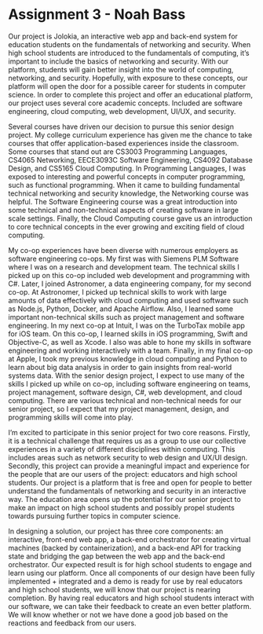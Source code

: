 # Assignment 3 - Noah Bass

Our project is Jolokia, an interactive web app and back-end system for education students on the fundamentals of networking and security. When high school students are introduced to the fundamentals of computing, it’s important to include the basics of networking and security. With our platform, students will gain better insight into the world of computing, networking, and security. Hopefully, with exposure to these concepts, our platform will open the door for a possible career for students in computer science. In order to complete this project and offer an educational platform, our project uses several core academic concepts. Included are software engineering, cloud computing, web development, UI/UX, and security.

Several courses have driven our decision to pursue this senior design project. My college curriculum experience has given me the chance to take courses that offer application-based experiences inside the classroom. Some courses that stand out are CS3003 Programming Languages, CS4065 Networking, EECE3093C Software Engineering, CS4092 Database Design, and CS5165 Cloud Computing. In Programming Languages, I was exposed to interesting and powerful concepts in computer programming, such as functional programming. When it came to building fundamental technical networking and security knowledge, the Networking course was helpful. The Software Engineering course was a great introduction into some technical and non-technical aspects of creating software in large scale settings. Finally, the Cloud Computing course gave us an introduction to core technical concepts in the ever growing and exciting field of cloud computing.

My co-op experiences have been diverse with numerous employers as software engineering co-ops. My first was with Siemens PLM Software where I was on a research and development team. The technical skills I  picked up on this co-op included web development and programming with C#. Later, I joined Astronomer, a data engineering company, for my second co-op. At Astronomer, I picked up technical skills to work with large amounts of data effectively with cloud computing and used software such as Node.js, Python, Docker, and Apache Airflow. Also, I learned some important non-technical skills such as project management and software engineering. In my next co-op at Intuit, I was on the TurboTax mobile app for iOS team. On this co-op, I learned skills in iOS programming, Swift and Objective-C, as well as Xcode. I also was able to hone my skills in software engineering and working interactively with a team. Finally, in my final co-op at Apple, I took my previous knowledge in cloud computing and Python to learn about big data analysis in order to gain insights from real-world systems data. With the senior design project, I expect to use many of the skills I picked up while on co-op, including software engineering on teams, project management, software design, C#, web development, and cloud computing. There are various technical and non-technical needs for our senior project, so I expect that my project management, design, and programming skills will come into play.

I’m excited to participate in this senior project for two core reasons. Firstly, it is a technical challenge that requires us as a group to use our collective experiences in a variety of different disciplines within computing. This includes areas such as network security to web design and UX/UI design. Secondly, this project can provide a meaningful impact and experience for the people that are our users of the project: educators and high school students. Our project is a platform that is free and open for people to better understand the fundamentals of networking and security in an interactive way. The education area opens up the potential for our senior project to make an impact on high school students and possibly propel students towards pursuing further topics in computer science.

In designing a solution, our project has three core components: an interactive, front-end web app, a back-end orchestrator for creating virtual machines (backed by containerization), and a back-end API for tracking state and bridging the gap between the web app and the back-end orchestrator. Our expected result is for high school students to engage and learn using our platform. Once all components of our design have been fully implemented + integrated and a demo is ready for use by real educators and high school students, we will know that our project is nearing completion. By having real educators and high school students interact with our software, we can take their feedback to create an even better platform. We will know whether or not we have done a good job based on the reactions and feedback from our users.

